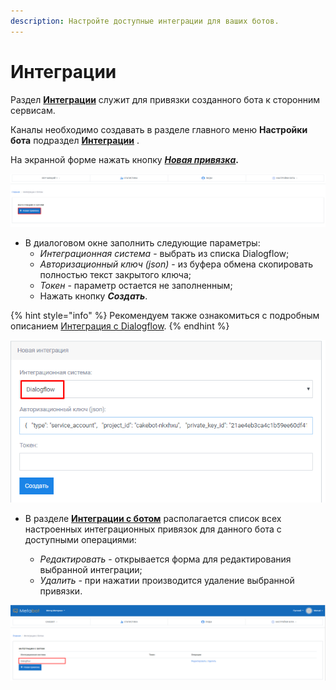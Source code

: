```yaml
---
description: Настройте доступные интеграции для ваших ботов.
---
```


# Интеграции

Раздел [**Интеграции**](https://app.metabot24.com/bot-integration) служит для привязки созданного бота к сторонним сервисам. 

Каналы необходимо создавать в разделе главного меню **Настройки бота** подраздел [**Интеграции**](https://app.metabot24.com/bot-integration) .

На экранной форме нажать кнопку [_**Новая привязка**_](https://app.metabot24.com/bot-integration/create)**.**

![](../.gitbook/assets/izobrazhenie%20%28391%29.png)

* В диалоговом окне заполнить следующие параметры:
  * _Интеграционная система_ - выбрать из списка Dialogflow;
  * _Авторизационный ключ \(json\)_  - из буфера обмена скопировать полностью текст закрытого ключа;
  * _Токен_ - параметр остается не заполненным;
  * Нажать кнопку _**Создать**_.

{% hint style="info" %}
Рекомендуем также ознакомиться с подробным описанием [Интеграция с Dialogflow](https://metabot.gitbook.io/documentation/dialogflow/integraciya-s-dialogflow).
{% endhint %}

![](../.gitbook/assets/izobrazhenie%20%2885%29.png)

* В разделе [**Интеграции с ботом**](https://app.metabot24.com/bot-integration) располагается список всех настроенных интеграционных привязок для данного бота с доступными операциями: 

  * _Редактировать_ - открывается форма для редактирования выбранной интеграции;
  * _Удалить -_ при нажатии производится удаление выбранной привязки.

![](../.gitbook/assets/izobrazhenie%20%2837%29.png)

